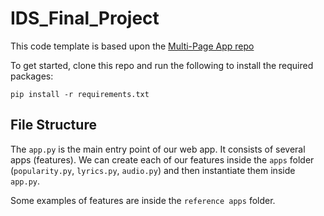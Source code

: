 # IDS_Final_Project

This code template is based upon the [Multi-Page App repo](https://github.com/dataprofessor/multi-page-app)

To get started, clone this repo and run the following to install the required packages:

``pip install -r requirements.txt``

## File Structure
The ``app.py`` is the main entry point of our web app. It consists of several apps (features). We can create each of our features inside the ``apps`` folder (``popularity.py``, ``lyrics.py``, ``audio.py``) and then instantiate them inside ``app.py``.

Some examples of features are inside the ``reference apps`` folder.


